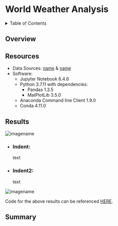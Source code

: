 # World Weather Analysis

<details><summary>Table of Contents</summary>
<p>

1. [Overview](https://github.com/catsdata/World_Weather_Analysis#overview)
2. [Resources](https://github.com/catsdata/World_Weather_Analysis#resources)
3. [Results](https://github.com/catsdata/World_Weather_Analysis#results)
4. [Summary](https://github.com/catsdata/World_Weather__Analysis#summary)

</p>
</details>

## Overview


## Resources

- Data Sources: [name](URL) & [name](URL)
- Software: 
    - Jupyter Notebook 6.4.6
    - Python 3.7.11 with dependencies: 
        - Pandas 1.3.5
        - MatPlotLib 3.5.0
    - Anaconda Command line Client 1.9.0
    - Conda 4.11.0


## Results


![imagename](imageURL)
- ### Indent:
    text
- ### Indent2:
    text

![imagename](imageURL)

Code for the above results can be referenced [HERE](URL).

## Summary
